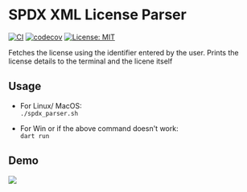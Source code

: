 # SPDX XML License Parser

[![CI](https://github.com/bharat-1809/spdx_xml_parser/actions/workflows/main.yml/badge.svg)](https://github.com/bharat-1809/spdx_xml_parser/actions/workflows/main.yml)
[![codecov](https://codecov.io/gh/bharat-1809/spdx_xml_parser/branch/main/graph/badge.svg)](https://codecov.io/gh/bharat-1809/spdx_xml_parser)
[![License: MIT](https://img.shields.io/badge/License-MIT-blue.svg)](https://opensource.org/licenses/MIT)

Fetches the license using the identifier entered by the user. Prints the license details to the terminal and the licene itself

## Usage

- For Linux/ MacOS:<br>
```./spdx_parser.sh```

- For Win or if the above command doesn't work:<br>
```dart run```

## Demo

<img src="https://raw.githubusercontent.com/bharat-1809/spdx_xml_parser/master/spdx_parser.gif">